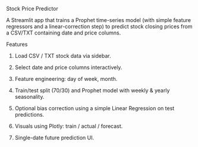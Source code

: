 Stock Price Predictor

A Streamlit app that trains a Prophet time-series model (with simple feature regressors and a linear-correction step) to predict stock closing prices from a CSV/TXT containing date and price columns.

Features

1. Load CSV / TXT stock data via sidebar.

2. Select date and price columns interactively.

3. Feature engineering: day of week, month.

4. Train/test split (70/30) and Prophet model with weekly & yearly seasonality.

5. Optional bias correction using a simple Linear Regression on test predictions.

6. Visuals using Plotly: train / actual / forecast.

7. Single-date future prediction UI.
